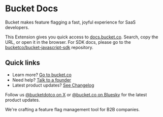# Bucket Docs

Bucket makes feature flagging a fast, joyful experience for SaaS developers.

This Extension gives you quick access to [docs.bucket.co](https://docs.bucket.co). Search, copy the URL, or open it in the browser. For SDK docs, please go to the [bucketco/bucket-javascript-sdk](https://github.com/bucketco/bucket-javascript-sdk) repository.

## Quick links

- Learn more? [Go to bucket.co](https://bucket.co)
- Need help? [Talk to a founder](https://bucket.co/contact)
- Latest product updates? [See Changelog](https://bucket.co/changelog)

Follow us [@bucketdotco on X](https://x.com/bucketdotco) or [@bucket.co on Bluesky](https://bsky.app/profile/bucket.co) for the latest product updates.

We're crafting a feature flag management tool for B2B companies.
